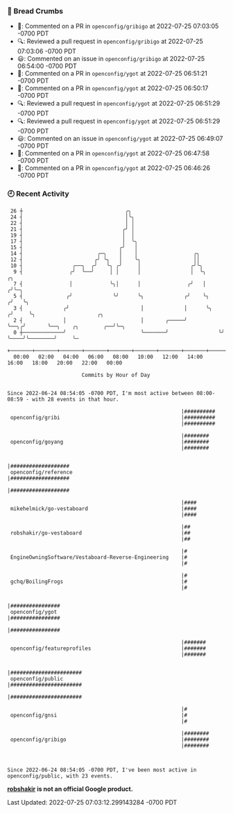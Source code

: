 ### 🍞 Bread Crumbs

 * 💬: Commented on a PR in  `openconfig/gribigo` at 2022-07-25 07:03:05 -0700 PDT
 * 🔍: Reviewed a pull request in  `openconfig/gribigo` at 2022-07-25 07:03:06 -0700 PDT
 * 😃: Commented on an issue in `openconfig/gribigo` at 2022-07-25 06:54:00 -0700 PDT
 * 💬: Commented on a PR in  `openconfig/ygot` at 2022-07-25 06:51:21 -0700 PDT
 * 💬: Commented on a PR in  `openconfig/ygot` at 2022-07-25 06:50:17 -0700 PDT
 * 🔍: Reviewed a pull request in  `openconfig/ygot` at 2022-07-25 06:51:29 -0700 PDT
 * 🔍: Reviewed a pull request in  `openconfig/ygot` at 2022-07-25 06:51:29 -0700 PDT
 * 😃: Commented on an issue in `openconfig/ygot` at 2022-07-25 06:49:07 -0700 PDT
 * 💬: Commented on a PR in  `openconfig/ygot` at 2022-07-25 06:47:58 -0700 PDT
 * 💬: Commented on a PR in  `openconfig/ygot` at 2022-07-25 06:46:26 -0700 PDT

### 🕘 Recent Activity
```
 26 ┼                                 ╭╮
 24 ┤                                 │╰╮
 22 ┤                                 │ │
 21 ┤                                ╭╯ │
 19 ┤                                │  │
 17 ┤                                │  ╰╮
 15 ┤                               ╭╯   │
 14 ┤                        ╭─╮    │    │                  ╭╮
 12 ┤                       ╭╯ ╰╮   │    ╰╮                 ││
 10 ┤                ╭──╮  ╭╯   ╰╮ ╭╯     │                ╭╯╰╮
  9 ┤               ╭╯  ╰──╯     │ │      │                │  ╰╮         ╭╮
  7 ┤               │            ╰╮│      │               ╭╯   │        ╭╯╰─╮
  5 ┤              ╭╯             ╰╯      ╰╮             ╭╯    ╰╮      ╭╯   ╰╮
  3 ┤             ╭╯                       │             │      ╰╮    ╭╯     ╰╮                    ╭╮
  2 ┤             │                        │       ╭─────╯       ╰──╮╭╯       ╰──╮    ╭╮        ╭──╯╰─╮
  0 ┼─────────────╯                        ╰───────╯                ╰╯           ╰────╯╰────────╯     ╰─
    +───────+───────+───────+───────+───────+───────+───────+───────+───────+───────+───────+───────+────
  00:00   02:00   04:00   06:00   08:00   10:00   12:00   14:00   16:00   18:00   20:00   22:00   00:00   

						Commits by Hour of Day


Since 2022-06-24 08:54:05 -0700 PDT, I'm most active between 08:00-08:59 - with 28 events in that hour.

```



```
                                                        |##########
 openconfig/gribi                                       |##########
                                                        |##########

                                                        |########
 openconfig/goyang                                      |########
                                                        |########

                                                        |###################
 openconfig/reference                                   |###################
                                                        |###################

                                                        |####
 mikehelmick/go-vestaboard                              |####
                                                        |####

                                                        |##
 robshakir/go-vestaboard                                |##
                                                        |##

                                                        |#
 EngineOwningSoftware/Vestaboard-Reverse-Engineering    |#
                                                        |#

                                                        |#
 gchq/BoilingFrogs                                      |#
                                                        |#

                                                        |################
 openconfig/ygot                                        |################
                                                        |################

                                                        |#######
 openconfig/featureprofiles                             |#######
                                                        |#######

                                                        |#######################
 openconfig/public                                      |#######################
                                                        |#######################

                                                        |#
 openconfig/gnsi                                        |#
                                                        |#

                                                        |########
 openconfig/gribigo                                     |########
                                                        |########



Since 2022-06-24 08:54:05 -0700 PDT, I've been most active in openconfig/public, with 23 events.

```
**[robshakir](mailto:robjs@google.com) is not an official Google product.**  


Last Updated: 2022-07-25 07:03:12.299143284 -0700 PDT
